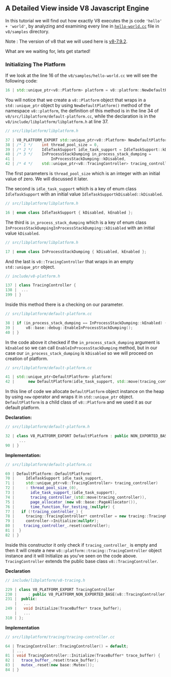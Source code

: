 ## A Detailed View inside V8 Javascript Engine

In this tutorial we will find out how exactly V8 executes the js code `'hello' + 'world'`, by analyzing and examining every line in [`hello-world.cc`](https://github.com/v8/v8/blob/7.9.2/samples/hello-world.cc) file in `v8/samples` directory. 

Note : The version of v8 that we will used here is [v8-7.9.2](https://github.com/v8/v8/tree/7.9.2). 

What are we waiting for, lets get started!



### Initializing The Platform

If we look at the line 16 of the `v8/samples/hello-world.cc` we will see the following code:
``` c++ 
16 | std::unique_ptr<v8::Platform> platform = v8::platform::NewDefaultPlatform();
```
You will notice that we create a `v8::Platform` object that wraps in a `std::unique_ptr` object by using `NewDefaultPlatform()` method of the namespace `v8::platform`, the definition of this method is in the line 34 of `v8/src/libplatform/default-platform.cc`, while the declaration is in the `v8/include/libplatform/libplatform.h` at line 37.

```c++
// src/libplatform/libplatform.h 

37 | V8_PLATFORM_EXPORT std::unique_ptr<v8::Platform> NewDefaultPlatform(
38 | /* 1 */    int thread_pool_size = 0,
39 | /* 2 */    IdleTaskSupport idle_task_support = IdleTaskSupport::kDisabled,
40 | /* 3 */    InProcessStackDumping in_process_stack_dumping =
41 |        		InProcessStackDumping::kDisabled,
42 | /* 4 */    std::unique_ptr<v8::TracingController> tracing_controller = {});
```
The first parameters is `thread_pool_size` which is an integer with an initial value of zero. We will discussed it later. 

The second is `idle_task_support` which is a key of enum class `IdleTaskSupport` with an initial value `IdleTaskSupportkDisabled::kDisabled`.

```c++
// src/libplatform/libplatform.h

16 | enum class IdleTaskSupport { kDisabled, kEnabled };
```

The third is `in_process_stack_dumping` which is a key of enum class `InProcessStackDumpingInProcessStackDumping::kDisabled` with an initial value `kDisabled`.
```c++
// src/libplatform/libplatform.h

17 | enum class InProcessStackDumping { kDisabled, kEnabled };
```

And the last is `v8::TracingController` that wraps in an empty `std::unique_ptr` object.

```c++
// include/v8-platform.h

137 | class TracingController {
138 |  ...
199 | }
```

Inside this method there is a checking on our parameter. 

```c++
// src/libplatform/default-platform.cc

38 | if (in_process_stack_dumping == InProcessStackDumping::kEnabled) {
39 |     v8::base::debug::EnableInProcessStackDumping();
40 | }
```

In the code above it checked if the `in_process_stack_dumping` argument is `kEnabled` so we can call `EnableInProcessStackDumping` method, but in our case our `in_process_stack_dumping` is `kDisabled` so we will proceed on creation of platform. 

```c++
// src/libplatform/default-platform.cc

41 | std::unique_ptr<DefaultPlatform> platform(
42 |      new DefaultPlatform(idle_task_support, std::move(tracing_controller)));
```

In this line of code we allocate `DefaultPlatform` object instance on the heap by using `new` operator and wraps it in `std::unique_ptr` object. `DefaultPlatform` is a child class of `v8::Platform` and we used it as our default platform. 


**Declaration:**
```c++
// src/libplatform/default-platform.h

32 | class V8_PLATFORM_EXPORT DefaultPlatform : public NON_EXPORTED_BASE(Platform) {
      ...
90 | } 
```


**Implementation:**
```c++
// src/libplatform/default-platform.cc

69 | DefaultPlatform::DefaultPlatform(
70 |     IdleTaskSupport idle_task_support,
71 |     std::unique_ptr<v8::TracingController> tracing_controller)
72 |     : thread_pool_size_(0),
73 |       idle_task_support_(idle_task_support),
74 |       tracing_controller_(std::move(tracing_controller)),
75 |       page_allocator_(new v8::base::PageAllocator()),
76 |       time_function_for_testing_(nullptr) {
77 |   if (!tracing_controller_) {
78 |     tracing::TracingController* controller = new tracing::TracingController();
79 |     controller->Initialize(nullptr);
80 |    tracing_controller_.reset(controller);
81 |  }
82 | }
```
Inside this constructor it only check if `tracing_controller_` is empty and then it will create a new `v8::platform::tracing::TracingController` object instance and it will Initialize as you've seen on the code above. `TracingController` extends the public base class `v8::TracingController`.

**Declaration**
```c++
// include/libplatform/v8-tracing.h

229 | class V8_PLATFORM_EXPORT TracingController
230 |     : public V8_PLATFORM_NON_EXPORTED_BASE(v8::TracingController) {
231 |  public:
    |   ...
249 |   void Initialize(TraceBuffer* trace_buffer);
    |   ... 
310 | }; 
```

**Implementation**
```c++
// src/libplatform/tracing/tracing-controller.cc

64 | TracingController::TracingController() = default;
   | ... 
81 | void TracingController::Initialize(TraceBuffer* trace_buffer) {
82 |   trace_buffer_.reset(trace_buffer);
83 |   mutex_.reset(new base::Mutex());
84 | }
```























